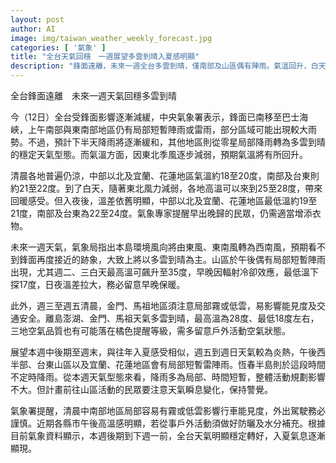 ```yaml
---
layout: post
author: AI
image: img/taiwan_weather_weekly_forecast.jpg
categories: [ '氣象' ]
title: "全台天氣回穩　一週展望多雲到晴入夏感明顯"
description: "鋒面遠離，未來一週全台多雲到晴，僅南部及山區偶有陣雨。氣溫回升，白天高溫達28至35度，早晚溫差大。離島地區注意霧與能見度，午後戶外請防曬補水，入夏氣息漸濃。"
---
```

全台鋒面遠離　未來一週天氣回穩多雲到晴

今（12日）全台受鋒面影響逐漸減緩，中央氣象署表示，鋒面已南移至巴士海峽，上午南部與東南部地區仍有局部短暫陣雨或雷雨，部分區域可能出現較大雨勢。不過，預計下半天降雨將逐漸緩和，其他地區則從零星局部降雨轉為多雲到晴的穩定天氣型態。而氣溫方面，因東北季風逐步減弱，預期氣溫將有所回升。

清晨各地普遍仍涼，中部以北及宜蘭、花蓮地區氣溫約18至20度，南部及台東則約21至22度。到了白天，隨著東北風力減弱，各地高溫可以來到25至28度，帶來回暖感受。但入夜後，溫差依舊明顯，中部以北及宜蘭、花蓮地區最低溫約19至21度，南部及台東為22至24度。氣象專家提醒早出晚歸的民眾，仍需適當增添衣物。

未來一週天氣，氣象局指出本島環境風向將由東風、東南風轉為西南風，預期看不到鋒面再度接近的跡象，大致上將以多雲到晴為主。山區於午後偶有局部短暫陣雨出現，尤其週二、三白天最高溫可飆升至35度，早晚因輻射冷卻效應，最低溫下探17度，日夜溫差拉大，務必留意早晚保暖。

此外，週三至週五清晨，金門、馬祖地區須注意局部霧或低雲，易影響能見度及交通安全。離島澎湖、金門、馬祖天氣多雲到晴，最高溫為28度、最低18度左右，三地空氣品質也有可能落在橘色提醒等級，需多留意戶外活動空氣狀態。

展望本週中後期至週末，與往年入夏感受相似，週五到週日天氣較為炎熱，午後西半部、台東山區以及宜蘭、花蓮地區會有局部短暫雷陣雨。恆春半島則於這段時間不定時降雨。從本週天氣型態來看，降雨多為局部、時間短暫，整體活動規劃影響不大。但計畫前往山區活動的民眾要注意天氣瞬息變化，保持警覺。

氣象署提醒，清晨中南部地區局部容易有霧或低雲影響行車能見度，外出駕駛務必謹慎。近期各縣市午後高溫感明顯，若從事戶外活動須做好防曬及水分補充。根據目前氣象資料顯示，本週後期到下週一前，全台天氣明顯穩定轉好，入夏氣息逐漸顯現。
